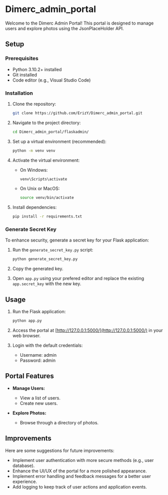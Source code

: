 # Dimerc_admin_portal

Welcome to the Dimerc Admin Portal! This portal is designed to manage users and explore photos using the JsonPlaceHolder API.

## Setup

### Prerequisites

- Python 3.10.2+ installed
- Git installed
- Code editor (e.g., Visual Studio Code)

### Installation

1. Clone the repository:

    ```bash
    git clone https://github.com/ErizY/Dimerc_admin_portal.git
    ```

2. Navigate to the project directory:

    ```bash
    cd Dimerc_admin_portal/flaskadmin/
    ```

3. Set up a virtual environment (recommended):

    ```bash
    python -m venv venv
    ```

4. Activate the virtual environment:

    - On Windows:

        ```bash
        venv\Scripts\activate
        ```

    - On Unix or MacOS:

        ```bash
        source venv/bin/activate
        ```

5. Install dependencies:

    ```bash
    pip install -r requirements.txt
    ```

### Generate Secret Key

To enhance security, generate a secret key for your Flask application:

1. Run the `generate_secret_key.py` script:

    ```bash
    python generate_secret_key.py
    ```

2. Copy the generated key.

3. Open `app.py` using your prefered editor and replace the existing `app.secret_key` with the new key.

## Usage

1. Run the Flask application:

    ```bash
    python app.py
    ```

2. Access the portal at [http://127.0.0.1:5000/](http://127.0.0.1:5000/) in your web browser.

3. Login with the default credentials:

    - Username: admin
    - Password: admin

## Portal Features

- **Manage Users:**
  - View a list of users.
  - Create new users.

- **Explore Photos:**
  - Browse through a directory of photos.

## Improvements

Here are some suggestions for future improvements:

- Implement user authentication with more secure methods (e.g., user database).
- Enhance the UI/UX of the portal for a more polished appearance.
- Implement error handling and feedback messages for a better user experience.
- Add logging to keep track of user actions and application events.

